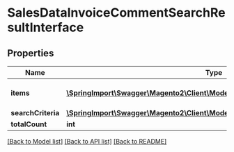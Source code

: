 # SalesDataInvoiceCommentSearchResultInterface

## Properties
Name | Type | Description | Notes
------------ | ------------- | ------------- | -------------
**items** | [**\SpringImport\Swagger\Magento2\Client\Model\SalesDataInvoiceCommentInterface[]**](SalesDataInvoiceCommentInterface.md) | Array of collection items. | 
**searchCriteria** | [**\SpringImport\Swagger\Magento2\Client\Model\FrameworkSearchCriteriaInterface**](FrameworkSearchCriteriaInterface.md) |  | 
**totalCount** | **int** | Total count. | 

[[Back to Model list]](../README.md#documentation-for-models) [[Back to API list]](../README.md#documentation-for-api-endpoints) [[Back to README]](../README.md)


